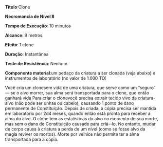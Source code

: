 **Titulo**:Clone

**Necromancia de Nível 8**

**Tempo de Execução**: 10 minutos

**Alcance**: 9 metros

**Efeito**: 1 clone

**Duração**: Instantânea

**Teste de Resistência**: Nenhum.

**Componente material**:um pedaço da criatura a ser clonada (veja abaixo) e instrumentos de laboratório (no valor de 1.000 TO)

Você cria um clonesem vida de uma criatura, que serve como um “seguro” — se o alvo morrer, sua alma será transportada para o clone, que então ganhará vida 
Para criar o clonevocê precisa extrair tecido vivo da criatura-alvo (não pode ser unhas ou cabelo), causando 1 ponto de dano permanente de Constituição. 
Depois de criada, a cópia precisa ser mantida em laboratório por 2d4 meses, quando então está pronta para receber a alma do alvo.
O clone tem as estatísticas do alvo no momento de sua morte, mas sem o dano de Constituição causado para criá--lo. No entanto, mudar de corpo causa à criatura a perda de um nível (como se fosse alvo da magia reviver os mortos). 
Morte por velhice não permite ter a alma transportada para a cópia.